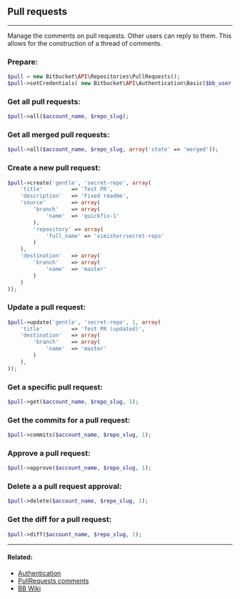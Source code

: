 ## Pull requests

----
Manage the comments on pull requests. Other users can reply to them. This allows for the construction of a thread of comments. 

### Prepare:
```php
$pull = new Bitbucket\API\Repositories\PullRequests();
$pull->setCredentials( new Bitbucket\API\Authentication\Basic($bb_user, $bb_pass) );
```

### Get all pull requests:
```php
$pull->all($account_name, $repo_slug);
```

### Get all merged pull requests:
```php
$pull->all($account_name, $repo_slug, array('state' => 'merged'));
```

### Create a new pull request:
```php
$pull->create('gentle', 'secret-repo', array(
    'title'         => 'Test PR',
    'description'   => 'Fixed readme',
    'source'        => array(
        'branch'    => array(
            'name'  => 'quickfix-1'
        ),
        'repository' => array(
            'full_name' => 'vimishor/secret-repo'
        )
    ),
    'destination'   => array(
        'branch'    => array(
            'name'  => 'master'
        )
    )
));
```

### Update a pull request:
```php
$pull->update('gentle', 'secret-repo', 1, array(
    'title'         => 'Test PR (updated)',
    'destination'   => array(
        'branch'    => array(
            'name'  => 'master'
        )
    ),
));
```

### Get a specific pull request:
```php
$pull->get($account_name, $repo_slug, 1);
```

### Get the commits for a pull request:
```php
$pull->commits($account_name, $repo_slug, 1);
```

### Approve a pull request:
```php
$pull->approve($account_name, $repo_slug, 1);
```

### Delete a a pull request approval:
```php
$pull->delete($account_name, $repo_slug, 1);
```

### Get the diff for a pull request:
```php
$pull->diff($account_name, $repo_slug, 1);
```

----

#### Related:
  * [Authentication](../authentication.md)
  * [PullRequests comments](pullrequests/comments.md)
  * [BB Wiki](https://confluence.atlassian.com/display/BITBUCKET/pullrequests+Resource#pullrequestsResource-Overview)
